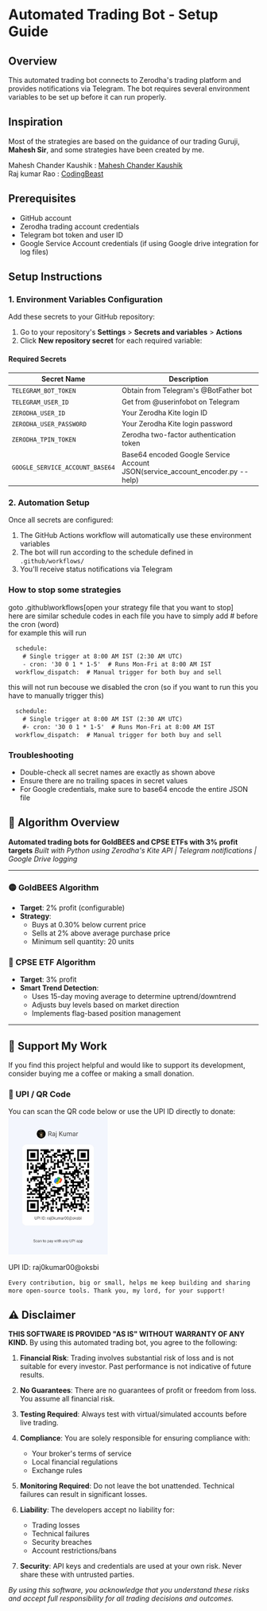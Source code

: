# Automated Trading Bot - Setup Guide

## Overview

This automated trading bot connects to Zerodha's trading platform and provides notifications via Telegram. The bot requires several environment variables to be set up before it can run properly.

## Inspiration

Most of the strategies are based on the guidance of our trading Guruji, **Mahesh Sir**, and some strategies have been created by me.

Mahesh Chander Kaushik : [Mahesh Chander Kaushik](https://www.youtube.com/@Maheshchanderkaushik)  
Raj kumar Rao : [CodingBeast](https://www.youtube.com/@codingbeast)
## Prerequisites

- GitHub account
- Zerodha trading account credentials
- Telegram bot token and user ID
- Google Service Account credentials (if using Google drive integration for log files)

## Setup Instructions

### 1. Environment Variables Configuration

Add these secrets to your GitHub repository:

1. Go to your repository's **Settings** > **Secrets and variables** > **Actions**
2. Click **New repository secret** for each required variable:

#### Required Secrets

| Secret Name                     | Description                                                                   |
| ------------------------------- | ----------------------------------------------------------------------------- |
| `TELEGRAM_BOT_TOKEN`            | Obtain from Telegram's @BotFather bot                                         |
| `TELEGRAM_USER_ID`              | Get from @userinfobot on Telegram                                             |
| `ZERODHA_USER_ID`               | Your Zerodha Kite login ID                                                    |
| `ZERODHA_USER_PASSWORD`         | Your Zerodha Kite login password                                              |
| `ZERODHA_TPIN_TOKEN`            | Zerodha two-factor authentication token                                       |
| `GOOGLE_SERVICE_ACCOUNT_BASE64` | Base64 encoded Google Service Account JSON(service_account_encoder.py --help) |

### 2. Automation Setup

Once all secrets are configured:

1. The GitHub Actions workflow will automatically use these environment variables
2. The bot will run according to the schedule defined in `.github/workflows/`
3. You'll receive status notifications via Telegram

### How to stop some strategies  
goto .github\workflows\[open your strategy file that you want to stop]  
here are similar schedule codes in each file you have to simply add # before the cron (word)  
for example this will run 
```on:
  schedule:
    # Single trigger at 8:00 AM IST (2:30 AM UTC)
    - cron: '30 0 1 * 1-5'  # Runs Mon-Fri at 8:00 AM IST
  workflow_dispatch:  # Manual trigger for both buy and sell
```  
this will not run becouse we disabled the cron (so if you want to run this you have to manually trigger this)   
```on:
  schedule:
    # Single trigger at 8:00 AM IST (2:30 AM UTC)
    #- cron: '30 0 1 * 1-5'  # Runs Mon-Fri at 8:00 AM IST
  workflow_dispatch:  # Manual trigger for both buy and sell
```

### Troubleshooting

- Double-check all secret names are exactly as shown above
- Ensure there are no trailing spaces in secret values
- For Google credentials, make sure to base64 encode the entire JSON file

## 🎯 Algorithm Overview

**Automated trading bots for GoldBEES and CPSE ETFs with 3% profit targets**
*Built with Python using Zerodha's Kite API | Telegram notifications | Google Drive logging*

---

### 🟡 GoldBEES Algorithm

- **Target**: 2% profit (configurable)
- **Strategy**:
  - Buys at 0.30% below current price
  - Sells at 2% above average purchase price
  - Minimum sell quantity: 20 units

### 🔵 CPSE ETF Algorithm

- **Target**: 3% profit
- **Smart Trend Detection**:
  - Uses 15-day moving average to determine uptrend/downtrend
  - Adjusts buy levels based on market direction
  - Implements flag-based position management

---
##  🙏 Support My Work
If you find this project helpful and would like to support its development, consider buying me a coffee or making a small donation.  
### 📱 UPI / QR Code  
You can scan the QR code below or use the UPI ID directly to donate:  
<img src="td/tests/integration/donation_qr.jpeg" alt="Donate via UPI" width="200" />

UPI ID: raj0kumar00@oksbi   

    Every contribution, big or small, helps me keep building and sharing more open-source tools. Thank you, my lord, for your support!

## ⚠️ Disclaimer

**THIS SOFTWARE IS PROVIDED "AS IS" WITHOUT WARRANTY OF ANY KIND.** By using this automated trading bot, you agree to the following:

1. **Financial Risk**: Trading involves substantial risk of loss and is not suitable for every investor. Past performance is not indicative of future results.
2. **No Guarantees**: There are no guarantees of profit or freedom from loss. You assume all financial risk.
3. **Testing Required**: Always test with virtual/simulated accounts before live trading.
4. **Compliance**: You are solely responsible for ensuring compliance with:

   - Your broker's terms of service
   - Local financial regulations
   - Exchange rules
5. **Monitoring Required**: Do not leave the bot unattended. Technical failures can result in significant losses.
6. **Liability**: The developers accept no liability for:

   - Trading losses
   - Technical failures
   - Security breaches
   - Account restrictions/bans
7. **Security**: API keys and credentials are used at your own risk. Never share these with untrusted parties.

*By using this software, you acknowledge that you understand these risks and accept full responsibility for all trading decisions and outcomes.*
